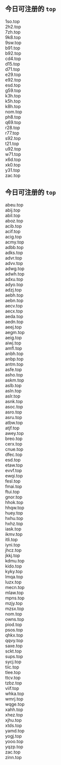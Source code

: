 
## 今日可注册的 `top`
>
1so.top   
2h2.top   
7zh.top   
9k8.top   
9sw.top   
b91.top   
b92.top   
cd4.top   
d15.top   
d71.top   
e29.top   
e92.top   
esd.top   
g59.top   
k3h.top   
k5h.top   
k8h.top   
nom.top   
ph8.top   
q69.top   
r28.top   
r77.top   
s92.top   
t21.top   
u92.top   
w71.top   
x6d.top   
xk0.top   
y31.top   
zac.top   


## 今日可注册的 `top`
>
abeu.top   
abij.top   
abil.top   
aboz.top   
acib.top   
acif.top   
acig.top   
acmy.top   
adbb.top   
adks.top   
advr.top   
advv.top   
adwg.top   
adwh.top   
adxu.top   
adyo.top   
adzj.top   
aebh.top   
aebn.top   
aecv.top   
aecx.top   
aeda.top   
aedn.top   
aeej.top   
aegm.top   
aeig.top   
aiwj.top   
amfl.top   
anbh.top   
anbp.top   
antm.top   
asfe.top   
asho.top   
askm.top   
aslb.top   
asln.top   
aslr.top   
asnk.top   
asoc.top   
asro.top   
asru.top   
atbw.top   
atjf.top   
awey.top   
breo.top   
cerx.top   
cnue.top   
dfec.top   
esd.top   
etaw.top   
evvf.top   
ewqi.top   
fesl.top   
fmai.top   
ftui.top   
gnor.top   
hhok.top   
hhqw.top   
huey.top   
hxhu.top   
hxhz.top   
iask.top   
ikmv.top   
itli.top   
iyni.top   
jhcz.top   
jkkj.top   
kdmu.top   
kido.top   
kyky.top   
lmqa.top   
luzx.top   
mecn.top   
mlaw.top   
mpns.top   
mzjy.top   
mzsx.top   
nom.top   
owns.top   
piod.top   
psos.top   
qhkx.top   
qqvy.top   
saxe.top   
sckt.top   
sups.top   
sycj.top   
tiic.top   
tlee.top   
ttcv.top   
tzbz.top   
viif.top   
whka.top   
wmrj.top   
wqge.top   
xahh.top   
xhez.top   
xjhu.top   
xtds.top   
yamd.top   
yogj.top   
yooo.top   
yqzp.top   
zac.top   
zinn.top   

